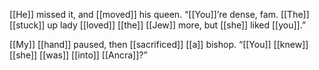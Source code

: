 [[He]] missed it, and [[moved]] his queen. “[[You]]’re dense, fam. [[The]] [[stuck]] up lady [[loved]] [[the]] [[Jew]] more, but [[she]] liked [[you]].”

[[My]] [[hand]] paused, then [[sacrificed]] [[a]] bishop. “[[You]] [[knew]] [[she]] [[was]] [[into]] [[Ancra]]?”